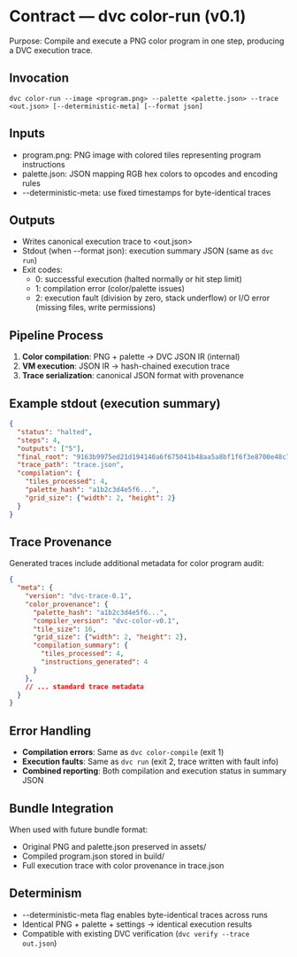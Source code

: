 # Contract — dvc color-run (v0.1)

Purpose: Compile and execute a PNG color program in one step, producing a DVC execution trace.

## Invocation  
```
dvc color-run --image <program.png> --palette <palette.json> --trace <out.json> [--deterministic-meta] [--format json]
```

## Inputs
- program.png: PNG image with colored tiles representing program instructions
- palette.json: JSON mapping RGB hex colors to opcodes and encoding rules
- --deterministic-meta: use fixed timestamps for byte-identical traces

## Outputs
- Writes canonical execution trace to <out.json>
- Stdout (when --format json): execution summary JSON (same as `dvc run`)
- Exit codes:
  - 0: successful execution (halted normally or hit step limit)
  - 1: compilation error (color/palette issues) 
  - 2: execution fault (division by zero, stack underflow) or I/O error (missing files, write permissions)

## Pipeline Process
1. **Color compilation**: PNG + palette → DVC JSON IR (internal)
2. **VM execution**: JSON IR → hash-chained execution trace
3. **Trace serialization**: canonical JSON format with provenance

## Example stdout (execution summary)
```json
{
  "status": "halted",
  "steps": 4,
  "outputs": ["5"],
  "final_root": "9163b9975ed21d194140a6f675041b48aa5a8bf1f6f3e8700e48c77425389a81",
  "trace_path": "trace.json",
  "compilation": {
    "tiles_processed": 4,
    "palette_hash": "a1b2c3d4e5f6...",
    "grid_size": {"width": 2, "height": 2}
  }
}
```

## Trace Provenance
Generated traces include additional metadata for color program audit:
```json
{
  "meta": {
    "version": "dvc-trace-0.1",
    "color_provenance": {
      "palette_hash": "a1b2c3d4e5f6...",
      "compiler_version": "dvc-color-v0.1",
      "tile_size": 16,
      "grid_size": {"width": 2, "height": 2},
      "compilation_summary": {
        "tiles_processed": 4,
        "instructions_generated": 4
      }
    },
    // ... standard trace metadata
  }
}
```

## Error Handling
- **Compilation errors**: Same as `dvc color-compile` (exit 1)
- **Execution faults**: Same as `dvc run` (exit 2, trace written with fault info)
- **Combined reporting**: Both compilation and execution status in summary JSON

## Bundle Integration
When used with future bundle format:
- Original PNG and palette.json preserved in assets/
- Compiled program.json stored in build/
- Full execution trace with color provenance in trace.json

## Determinism
- --deterministic-meta flag enables byte-identical traces across runs
- Identical PNG + palette + settings → identical execution results
- Compatible with existing DVC verification (`dvc verify --trace out.json`)